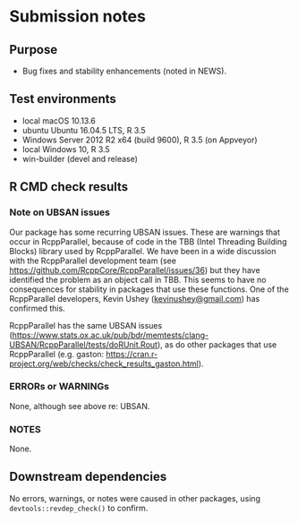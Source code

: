 # Submission notes

## Purpose

- Bug fixes and stability enhancements (noted in NEWS).  

## Test environments

* local macOS 10.13.6
* ubuntu Ubuntu 16.04.5 LTS, R 3.5
* Windows Server 2012 R2 x64 (build 9600), R 3.5 (on Appveyor)
* local Windows 10, R 3.5
* win-builder (devel and release)

## R CMD check results

### Note on UBSAN issues

Our package has some recurring UBSAN issues.  These are warnings that occur in RcppParallel, because of code in the TBB (Intel Threading Building Blocks) library used by RcppParallel.  We have been in a wide discussion with the RcppParallel development team (see https://github.com/RcppCore/RcppParallel/issues/36) but they have identified the problem as an object call in TBB.  This seems to have no consequences for stability in packages that use these functions.  One of the RcppParallel developers, Kevin Ushey (kevinushey@gmail.com) has confirmed this.

RcppParallel has the same UBSAN issues (https://www.stats.ox.ac.uk/pub/bdr/memtests/clang-UBSAN/RcppParallel/tests/doRUnit.Rout), as do other packages that use RcppParallel (e.g. gaston: https://cran.r-project.org/web/checks/check_results_gaston.html).

### ERRORs or WARNINGs

None, although see above re: UBSAN.

### NOTES

None.

## Downstream dependencies

No errors, warnings, or notes were caused in other packages, using `devtools::revdep_check()` to confirm.
